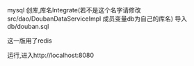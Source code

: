 mysql 创库,库名Integrate(若不是这个名字请修改src/dao/DoubanDataServiceImpl 成员变量db为自己的库名)
导入  db/douban.sql 

这一版用了redis

运行,进入http://localhost:8080
